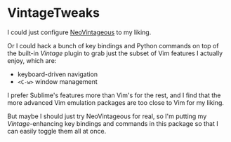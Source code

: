 VintageTweaks
=============

I could just configure [NeoVintageous](https://github.com/NeoVintageous/NeoVintageous) to my liking.

Or I could hack a bunch of key bindings and Python commands on top of the built-in *Vintage* plugin to grab just the subset of Vim features I actually enjoy, which are:

  - keyboard-driven navigation
  - <code>&lt;C-w&gt;</code> window management

I prefer Sublime's features more than Vim's for the rest, and I find that the more advanced Vim emulation packages are too close to Vim for my liking.

But maybe I should just try NeoVintageous for real, so I'm putting my *Vintage*-enhancing key bindings and commands in this package so that I can easily toggle them all at once.
